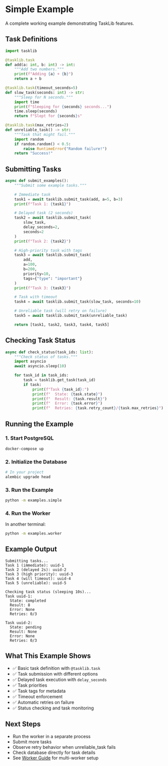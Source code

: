 # Simple Example

A complete working example demonstrating TaskLib features.

## Task Definitions

```python
import tasklib

@tasklib.task
def add(a: int, b: int) -> int:
    """Add two numbers."""
    print(f"Adding {a} + {b}")
    return a + b

@tasklib.task(timeout_seconds=5)
def slow_task(seconds: int) -> str:
    """Sleep for N seconds."""
    import time
    print(f"Sleeping for {seconds} seconds...")
    time.sleep(seconds)
    return f"Slept for {seconds}s"

@tasklib.task(max_retries=2)
def unreliable_task() -> str:
    """Task that might fail."""
    import random
    if random.random() < 0.5:
        raise RuntimeError("Random failure!")
    return "Success!"
```

## Submitting Tasks

```python
async def submit_examples():
    """Submit some example tasks."""

    # Immediate task
    task1 = await tasklib.submit_task(add, a=5, b=3)
    print(f"Task 1: {task1}")

    # Delayed task (2 seconds)
    task2 = await tasklib.submit_task(
        slow_task,
        delay_seconds=2,
        seconds=2
    )
    print(f"Task 2: {task2}")

    # High-priority task with tags
    task3 = await tasklib.submit_task(
        add,
        a=100,
        b=200,
        priority=10,
        tags={"type": "important"}
    )
    print(f"Task 3: {task3}")

    # Task with timeout
    task4 = await tasklib.submit_task(slow_task, seconds=10)

    # Unreliable task (will retry on failure)
    task5 = await tasklib.submit_task(unreliable_task)

    return [task1, task2, task3, task4, task5]
```

## Checking Task Status

```python
async def check_status(task_ids: list):
    """Check status of tasks."""
    import asyncio
    await asyncio.sleep(10)

    for task_id in task_ids:
        task = tasklib.get_task(task_id)
        if task:
            print(f"Task {task_id}:")
            print(f"  State: {task.state}")
            print(f"  Result: {task.result}")
            print(f"  Error: {task.error}")
            print(f"  Retries: {task.retry_count}/{task.max_retries}")
```

## Running the Example

### 1. Start PostgreSQL

```bash
docker-compose up
```

### 2. Initialize the Database

```bash
# In your project
alembic upgrade head
```

### 3. Run the Example

```bash
python -m examples.simple
```

### 4. Run the Worker

In another terminal:

```bash
python -m examples.worker
```

## Example Output

```
Submitting tasks...
Task 1 (immediate): uuid-1
Task 2 (delayed 2s): uuid-2
Task 3 (high priority): uuid-3
Task 4 (will timeout): uuid-4
Task 5 (unreliable): uuid-5

Checking task status (sleeping 10s)...
Task uuid-1:
  State: completed
  Result: 8
  Error: None
  Retries: 0/3

Task uuid-2:
  State: pending
  Result: None
  Error: None
  Retries: 0/3
```

## What This Example Shows

- ✅ Basic task definition with `@tasklib.task`
- ✅ Task submission with different options
- ✅ Delayed task execution with `delay_seconds`
- ✅ Task priorities
- ✅ Task tags for metadata
- ✅ Timeout enforcement
- ✅ Automatic retries on failure
- ✅ Status checking and task monitoring

## Next Steps

- Run the worker in a separate process
- Submit more tasks
- Observe retry behavior when unreliable_task fails
- Check database directly for task details
- See [Worker Guide](../guides/workers.md) for multi-worker setup
